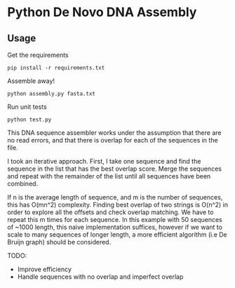 # Python De Novo DNA Assembly

## Usage
Get the requirements
```
pip install -r requirements.txt
```
Assemble away!
```
python assembly.py fasta.txt
```

Run unit tests
```
python test.py
```

This DNA sequence assembler works under the assumption that there are no read errors, and that there is overlap for each of the sequences in the file. 

I took an iterative approach. First, I take one sequence and find the sequence in the list that has the best overlap score. Merge the sequences and repeat with the remainder of the list until all sequences have been combined.

If n is the average length of sequence, and m is the number of sequences, this has O(mn^2) complexity. Finding best overlap of two strings is O(n^2) in order to explore all the offsets and check overlap matching. We have to repeat this m times for each sequence. In this example with 50 sequences of ~1000 length, this naive implementation suffices, however if we want to scale to many sequences of longer length, a more efficient algorithm (i.e De Bruijn graph) should be considered.

TODO:

- Improve efficiency 
- Handle sequences with no overlap and imperfect overlap